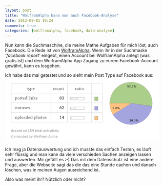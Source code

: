 ```yaml
---
layout: post
title: "WolframAlpha kann nun auch Facebook-Analyse"
date: 2012-09-01 19:24
comments: true
categories: [wolframalpha, facebook, data-analyse]
---
```

Nun kann die Suchmaschine, die meine Mathe Aufgaben für mich löst, auch Facebook. Die Rede ist von [WolframAlpha](http://www.wolframalpha.com/). Wenn ihr in der Suchmaske *'facebook report'* eingebt,
einen Account bei WolframAlpha anlegt (was gratis ist) und dem WolframAlpha App Zugang zu eurem Facebook-Account gewährt, kann es losgehen.

Ich habe das mal getestet und so sieht mein Post Type auf Facebook aus:
![](/static/images/WolframAlpha_facebook.png 'Meine Facebook Post Types')

Ich mag ja Datenauswertung und ich musste das einfach Testen, es läuft sehr flüssig und man kann da viele verschieden Sachen anzeigen lassen und auswerten.
Mir gefällt es :-) Das mit dem Datenschutz ist eine andere Frage, aber die Webseite sagt das die das eine Stunde cachen und danach löschen, was in meinen Augen ausreichend ist.

Also was meint ihr? Nützlich oder nicht?

